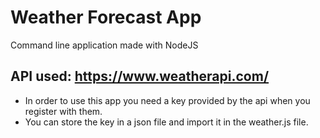 # Weather Forecast App

 Command line application made with NodeJS
 
 ## API used: https://www.weatherapi.com/
 
 - In order to use this app you need a key provided by the api when you register with them.
 - You can store the key in a json file and import it in the weather.js file.
